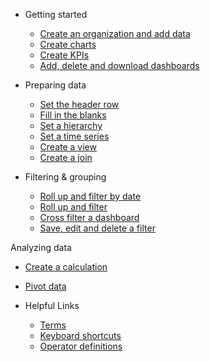 * Getting started
  * [Create an organization and add data](getting_started/quick-start.md)
  * [Create charts](getting_started/charts.md)
  * [Create KPIs](getting_started/kpis.md)
  * [Add, delete and download dashboards](getting_started/dashboards.md)
  
* Preparing data
  * [Set the header row](how_to/setheader.md)
  * [Fill in the blanks](how_to/fillin.md)
  * [Set a hierarchy](how_to/hierarchies.md)
  * [Set a time series](how_to/timeseries.md)
  * [Create a view](how_to/view.md)
  * [Create a join](how_to/join.md)

* Filtering & grouping
  * [Roll up and filter by date](how_to/rollup.md)
  * [Roll up and filter](how_to/filter.md)
  * [Cross filter a dashboard](how_to/cross_filter.md)
  * [Save, edit and delete a filter](how_to/filter.md)

Analyzing data
  * [Create a calculation](how_to/calculate.md)
  * [Pivot data](how_to/pivot.md)
  
* Helpful Links
  * [Terms](getting_started/structure.md)
  * [Keyboard shortcuts](keyboard.md)
  * [Operator definitions](operators.md)
